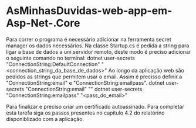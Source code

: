 # AsMinhasDuvidas-web-app-em-Asp-Net-.Core

Para correr o programa é necessário adicionar na ferramenta secret manager os dados necessários. Na classe Startup.cs é pedida a string para ligar a base de dados a um servidor remoto, deste modo é preciso adicionar o seguinte comando no terminal: dotnet user-secrets "ConnectionString:DefaultConnection" "<connection_string_da_base_de_dados>" Ao longo da aplicação web são pedidos as strings que permitem usar o email. Assim é precisso definir a "ConnectionString:email" e "ConnectionString:emailpass". dotnet user-secrets "ConnectionString:email" "" dotnet user-secrets "ConnectionString:emailpass" "<pass_do_email>"

Para finalizar e preciso criar um certificado autoassinado. Para completar esta tarefa siga os passos presentes no capitulo 4.2 do relatórino disponiblizado com a aplicação.
